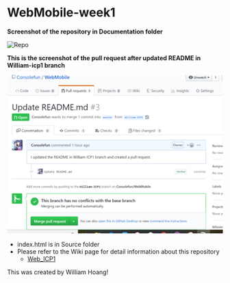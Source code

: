 # WebMobile-week1

**Screenshot of the repository in Documentation folder**

![Repo](https://github.com/Consolefun/WebMobile-week1/blob/master/Documentation/Repo_Screenshot.png)

**This is the screenshot of the pull request after updated README in William-icp1 branch**

![](https://github.com/Consolefun/WebMobile/blob/master/Documentation/pull_request.png)
- index.html is in Source folder
- Please refer to the Wiki page for detail information about this repository
  - [Web_ICP1](https://github.com/Consolefun/WebMobile-week1/wiki/Web-ICP1)

This was created by William Hoang! 
